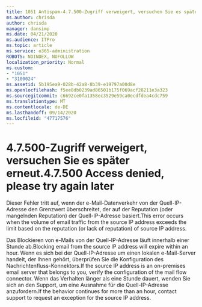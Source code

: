 ```yaml
---
title: 1051 Antispam-4.7.500-Zugriff verweigert, versuchen Sie es später erneut.
ms.author: chrisda
author: chrisda
manager: dansimp
ms.date: 04/21/2020
ms.audience: ITPro
ms.topic: article
ms.service: o365-administration
ROBOTS: NOINDEX, NOFOLLOW
localization_priority: Normal
ms.custom:
- "1051"
- "3100024"
ms.assetid: 5b195ea9-028b-42a8-8b39-e19797a00d8e
ms.openlocfilehash: f5ee8db0239ad86501b175f069acf28211e3a323
ms.sourcegitcommit: c6692ce0fa1358ec3529e59ca0ecdfdea4cdc759
ms.translationtype: MT
ms.contentlocale: de-DE
ms.lasthandoff: 09/14/2020
ms.locfileid: "47717576"
---
```

# <a name="47500-access-denied-please-try-again-later"></a><span data-ttu-id="105a3-102">4.7.500-Zugriff verweigert, versuchen Sie es später erneut.</span><span class="sxs-lookup"><span data-stu-id="105a3-102">4.7.500 Access denied, please try again later</span></span>

<span data-ttu-id="105a3-103">Dieser Fehler tritt auf, wenn der e-Mail-Datenverkehr von der Quell-IP-Adresse den Grenzwert überschreitet, der auf der Reputation (oder mangelnden Reputation) der Quell-IP-Adresse basiert.</span><span class="sxs-lookup"><span data-stu-id="105a3-103">This error occurs when the volume of email traffic from the source IP address exceeds the limit based on the reputation (or lack of reputation) of source IP address.</span></span>

<span data-ttu-id="105a3-104">Das Blockieren von e-Mails von der Quell-IP-Adresse läuft innerhalb einer Stunde ab.</span><span class="sxs-lookup"><span data-stu-id="105a3-104">Blocking email from the source IP address will expire within an hour.</span></span> <span data-ttu-id="105a3-105">Wenn es sich bei der Quell-IP-Adresse um einen lokalen e-Mail-Server handelt, der Ihnen gehört, überprüfen Sie die Konfiguration des Nachrichtenfluss-Konnektors.</span><span class="sxs-lookup"><span data-stu-id="105a3-105">If the source IP address is an on-premises email server that belongs to you, verify the configuration of the mail flow connector.</span></span> <span data-ttu-id="105a3-106">Wenn das Verhalten länger als eine Stunde dauert, wenden Sie sich an den Support, um eine Ausnahme für die Quell-IP-Adresse anzufordern.</span><span class="sxs-lookup"><span data-stu-id="105a3-106">If the behavior continues for more than an hour, contact support to request an exception for the source IP address.</span></span>
